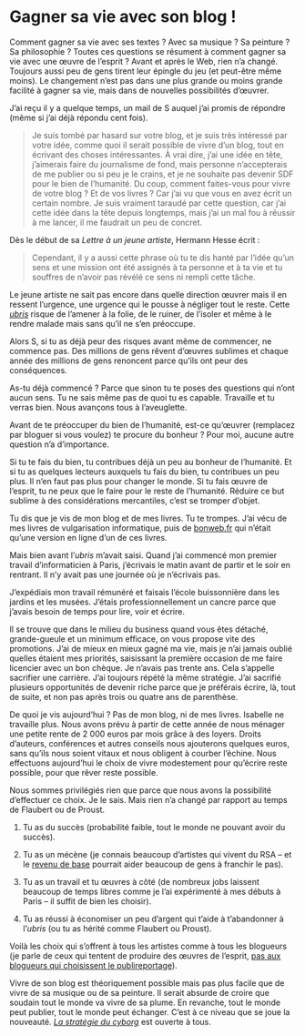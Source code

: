 # Gagner sa vie avec son blog !

Comment gagner sa vie avec ses textes ? Avec sa musique ? Sa peinture ? Sa philosophie ? Toutes ces questions se résument à comment gagner sa vie avec une œuvre de l’esprit ? Avant et après le Web, rien n’a changé. Toujours aussi peu de gens tirent leur épingle du jeu (et peut-être même moins). Le changement n’est pas dans une plus grande ou moins grande facilité à gagner sa vie, mais dans de nouvelles possibilités d’œuvrer.

J’ai reçu il y a quelque temps, un mail de S auquel j’ai promis de répondre (même si j’ai déjà répondu cent fois).

> Je suis tombé par hasard sur votre blog, et je suis très intéressé par votre idée, comme quoi il serait possible de vivre d’un blog, tout en écrivant des choses intéressantes. À vrai dire, j’ai une idée en tête, j’aimerais faire du journalisme de fond, mais personne n’accepterais de me publier ou si peu je le crains, et je ne souhaite pas devenir SDF pour le bien de l’humanité. Du coup, comment faites-vous pour vivre de votre blog ? Et de vos livres ? Car j’ai vu que vous en avez écrit un certain nombre. Je suis vraiment taraudé par cette question, car j’ai cette idée dans la tête depuis longtemps, mais j’ai un mal fou à réussir à me lancer, il me faudrait un peu de concret.

Dès le début de sa *Lettre à un jeune artiste*, Hermann Hesse écrit :

> Cependant, il y a aussi cette phrase où tu te dis hanté par l’idée qu’un sens et une mission ont été assignés à ta personne et à ta vie et tu souffres de n’avoir pas révélé ce sens ni rempli cette tâche.

Le jeune artiste ne sait pas encore dans quelle direction œuvrer mais il en ressent l’urgence, une urgence qui le pousse à négliger tout le reste. Cette [*ubris*](http://fr.wikipedia.org/wiki/Hybris) risque de l’amener à la folie, de le ruiner, de l’isoler et même à le rendre malade mais sans qu’il ne s’en préoccupe.

Alors S, si tu as déjà peur des risques avant même de commencer, ne commence pas. Des millions de gens rêvent d’œuvres sublimes et chaque année des millions de gens renoncent parce qu’ils ont peur des conséquences.

As-tu déjà commencé ? Parce que sinon tu te poses des questions qui n’ont aucun sens. Tu ne sais même pas de quoi tu es capable. Travaille et tu verras bien. Nous avançons tous à l’aveuglette.

Avant de te préoccuper du bien de l’humanité, est-ce qu’œuvrer (remplacez par bloguer si vous voulez) te procure du bonheur ? Pour moi, aucune autre question n’a d’importance.

Si tu te fais du bien, tu contribues déjà un peu au bonheur de l’humanité. Et si tu as quelques lecteurs auxquels tu fais du bien, tu contribues un peu plus. Il n’en faut pas plus pour changer le monde. Si tu fais œuvre de l’esprit, tu ne peux que le faire pour le reste de l’humanité. Réduire ce but sublime à des considérations mercantiles, c’est se tromper d’objet.

Tu dis que je vis de mon blog et de mes livres. Tu te trompes. J’ai vécu de mes livres de vulgarisation informatique, puis de [bonweb.fr](http://www.bonweb.fr/) qui n’était qu’une version en ligne d’un de ces livres.

Mais bien avant l’*ubris* m’avait saisi. Quand j’ai commencé mon premier travail d’informaticien à Paris, j’écrivais le matin avant de partir et le soir en rentrant. Il n’y avait pas une journée où je n’écrivais pas.

J’expédiais mon travail rémunéré et faisais l’école buissonnière dans les jardins et les musées. J’étais professionnellement un cancre parce que j’avais besoin de temps pour lire, voir et écrire.

Il se trouve que dans le milieu du business quand vous êtes détaché, grande-gueule et un minimum efficace, on vous propose vite des promotions. J’ai de mieux en mieux gagné ma vie, mais je n’ai jamais oublié quelles étaient mes priorités, saisissant la première occasion de me faire licencier avec un bon chèque. Je n’avais pas trente ans. Cela s’appelle sacrifier une carrière. J’ai toujours répété la même stratégie. J’ai sacrifié plusieurs opportunités de devenir riche parce que je préférais écrire, là, tout de suite, et non pas après trois ou quatre ans de parenthèse.

De quoi je vis aujourd’hui ? Pas de mon blog, ni de mes livres. Isabelle ne travaille plus. Nous avons prévu à partir de cette année de nous ménager une petite rente de 2 000 euros par mois grâce à des loyers. Droits d’auteurs, conférences et autres conseils nous ajouterons quelques euros, sans qu’ils nous soient vitaux et nous obligent à courber l’échine. Nous effectuons aujourd’hui le choix de vivre modestement pour qu’écrire reste possible, pour que rêver reste possible.

Nous sommes privilégiés rien que parce que nous avons la possibilité d’effectuer ce choix. Je le sais. Mais rien n’a changé par rapport au temps de Flaubert ou de Proust.

1. Tu as du succès (probabilité faible, tout le monde ne pouvant avoir du succès).

2. Tu as un mécène (je connais beaucoup d’artistes qui vivent du RSA – et le [revenu de base](https://tcrouzet.com/tag/revenu-de-base/) pourrait aider beaucoup de gens à franchir le pas).

3. Tu as un travail et tu œuvres à côté (de nombreux jobs laissent beaucoup de temps libres comme je l’ai expérimenté à mes débuts à Paris – il suffit de bien les choisir).

4. Tu as réussi à économiser un peu d’argent qui t’aide à t’abandonner à l’*ubris* (ou tu as hérité comme Flaubert ou Proust).

Voilà les choix qui s’offrent à tous les artistes comme à tous les blogueurs (je parle de ceux qui tentent de produire des œuvres de l’esprit, [pas aux blogueurs qui choisissent le publireportage](https://tcrouzet.com/2010/12/29/web-tue-journalisme/)).

Vivre de son blog est théoriquement possible mais pas plus facile que de vivre de sa musique ou de sa peinture. Il serait absurde de croire que soudain tout le monde va vivre de sa plume. En revanche, tout le monde peut publier, tout le monde peut échanger. C’est à ce niveau que se joue la nouveauté. [*La stratégie du cyborg*](https://tcrouzet.com/la-strategie-du-cyborg/) est ouverte à tous.